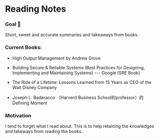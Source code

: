 # Reading Notes

### Goal 🥅 

Short, sweet and accurate summaries and takeaways from books.  



### Current Books:

- High Output Management by Andrew Grove

- Building Secure & Reliable Systems (Best Practices for Designing, Implementing and Maintaining Systems) --- Google (SRE Book)

- The Ride of a Lifetime: Lessons Learned from 15 Years as CEO of the Walt Disney Company

- Joseph L. Badaracco （Harverd Business School的professor）的Defining Moment

### Motivation

I tend to forget what I read about. This is to help retaining the knowledges and takeways from reading the books.

